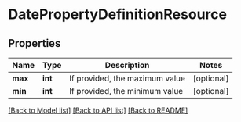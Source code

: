 # DatePropertyDefinitionResource

## Properties
Name | Type | Description | Notes
------------ | ------------- | ------------- | -------------
**max** | **int** | If provided, the maximum value | [optional] 
**min** | **int** | If provided, the minimum value | [optional] 

[[Back to Model list]](../README.md#documentation-for-models) [[Back to API list]](../README.md#documentation-for-api-endpoints) [[Back to README]](../README.md)


